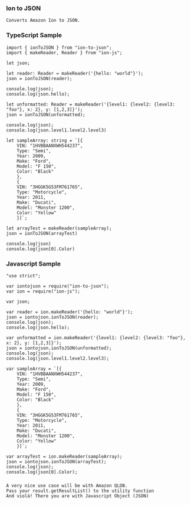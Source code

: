 ### Ion to JSON

    Converts Amazon Ion to JSON.


   ### TypeScript Sample
    import { ionToJSON } from "ion-to-json";
    import { makeReader, Reader } from "ion-js";

    let json;

    let reader: Reader = makeReader('{hello: "world"}');
    json = ionToJSON(reader);

    console.log(json);
    console.log(json.hello);

    let unformatted: Reader = makeReader('{level1: {level2: {level3: "foo"}, x: 2}, y: [1,2,3]}');
    json = ionToJSON(unformatted);

    console.log(json);
    console.log(json.level1.level2.level3)

    let sampleArray: string = `[{
        VIN: "1HVBBAANXWH544237",
        Type: "Semi",
        Year: 2009,
        Make: "Ford",
        Model: "F 150",
        Color: "Black"
        },
        {
        VIN: "3HGGK5G53FM761765",
        Type: "Motorcycle",
        Year: 2011,
        Make: "Ducati",
        Model: "Monster 1200",
        Color: "Yellow"
        }]`;

    let arrayTest = makeReader(sampleArray);
    json = ionToJSON(arrayTest)

    console.log(json)
    console.log(json[0].Color)

   ### Javascript Sample
    "use strict";

    var iontojson = require("ion-to-json");
    var ion = require("ion-js");

    var json;

    var reader = ion.makeReader('{hello: "world"}');
    json = iontojson.ionToJSON(reader);
    console.log(json);
    console.log(json.hello);

    var unformatted = ion.makeReader('{level1: {level2: {level3: "foo"}, x: 2}, y: [1,2,3]}');
    json = iontojson.ionToJSON(unformatted);
    console.log(json);
    console.log(json.level1.level2.level3);

    var sampleArray = `[{
        VIN: "1HVBBAANXWH544237",
        Type: "Semi",
        Year: 2009,
        Make: "Ford",
        Model: "F 150",
        Color: "Black"
        },
        {
        VIN: "3HGGK5G53FM761765",
        Type: "Motorcycle",
        Year: 2011,
        Make: "Ducati",
        Model: "Monster 1200",
        Color: "Yellow"
        }]`;

    var arrayTest = ion.makeReader(sampleArray);
    json = iontojson.ionToJSON(arrayTest);
    console.log(json);
    console.log(json[0].Color);


### 
    A very nice use case will be with Amazon QLDB.
    Pass your result.getResultList() to the utility function
    And violá! There you are with Javascript Object (JSON)
###
